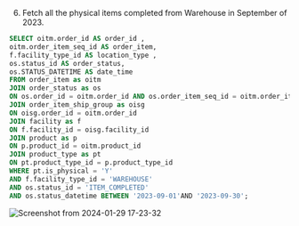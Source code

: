 6. Fetch all the physical items completed from Warehouse in September of 2023.

```sql
SELECT oitm.order_id AS order_id ,
oitm.order_item_seq_id AS order_item, 
f.facility_type_id AS location_type , 
os.status_id AS order_status, 
os.STATUS_DATETIME AS date_time
FROM order_item as oitm
JOIN order_status as os
ON os.order_id = oitm.order_id AND os.order_item_seq_id = oitm.order_item_seq_id
JOIN order_item_ship_group as oisg
ON oisg.order_id = oitm.order_id 
JOIN facility as f
ON f.facility_id = oisg.facility_id 
JOIN product as p
ON p.product_id = oitm.product_id
JOIN product_type as pt
ON pt.product_type_id = p.product_type_id 
WHERE pt.is_physical = 'Y'
AND f.facility_type_id = 'WAREHOUSE'
AND os.status_id = 'ITEM_COMPLETED'
AND os.status_datetime BETWEEN '2023-09-01'AND '2023-09-30';

```
![Screenshot from 2024-01-29 17-23-32](https://github.com/Khushboop14/Training_assignment/assets/126051670/1b6abe6f-032b-45c4-85a9-cf61abffd386)

